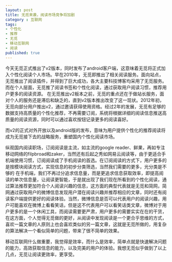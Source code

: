 ```yaml
---
layout: post
title: 无觅来袭，阅读市场竞争将加剧
category : 互联网
tags:
- 个性化
- 推荐
- 无觅
- 移动互联网
- 阅读
published: true
---
```

今天无觅正式推出了v2版本，同时发布了android客户端，这意味着无觅将正式加入个性化阅读个人市场。早在2010年，无觅即推出了相关阅读服务。面向站点，无觅推出了阅读插件，并得到了巨大成功，各大主要科技博客均采用了无觅服务。而在个人层面，无觅推了阅读书签和个性化阅读，通过获取用户阅读习惯，推荐用户更多的阅读资源。
在无觅推出v2板本之前，无觅的重点还在于做站长服务，面对个人的服务还是滞后和缺乏的，直到v2版本推出改变了这一现状。2012年初，无觅向部分用户推出v2，通过邀请获得使用资格。经过2年的发展，无觅有足够的数据支持高质量的个性化推荐，不再需要订阅，系统将根据详细的阅读信息推送高质量的阅读资源，同时可以通过喜欢按钮记录更多的阅读喜好。

而v2的正式对外开放以及android版的发布，意味为用户提供个性化的推荐阅读将成为无觅接下去的战略服务，重塑国内个性化阅读市场。

纵观国内阅读职场，订阅阅读是主流，如主流的google reader、鲜果，再如专注移动网络的filpbroad和zaker，当然还有后起之秀如网易云阅读等，由于更适合手机端使用习惯，订阅阅读成了手机阅读的首选。在订阅阅读的方式下，用户更多的是按模块阅读方式，实现信息的初步分类筛选，当然我们需要的更多，光分类是不够的 在手机端，我们不再过分追求信息量，而是更追求信息获取效率，即提高阅读的单次信息量，让阅读更智能，于是就出现了我们现在所看到的个性化阅读，通过算法推荐更加符合个人阅读兴趣的信息，这方面的典型代表就是无觅和简网，简网通过获取用户的微博信息发现用户潜在阅读兴趣并推荐相应的文章，同时还有阅读客户端提供更好的阅读体验。当然，微博信息是否可以代表用户的阅读兴趣，用户可能喜欢在微博上看看笑话，但是这不代表用户可以看笑话类文章，微博对于用户更多的是一个休闲工具，而阅读需要更严肃，用户更多的需要实实在在的干货，在这方面，个人觉得无觅做的更好，从阅读中发现阅读是一个更合乎思维的方式，喜欢一篇文章的人原则上也会喜欢类似的另一篇文章，这就是无觅所做的，用复杂的算法解决一个看似简单的问题，带来了很不简单的效果。

移动互联网什么做重要，我觉得是效率，而什么是效率，简单点就是快速解决问题的能力，高效获取信息的能力，以及完美的用户的体验。我想无觅似乎做到了以上几点，无觅让阅读更效率，更享受。
